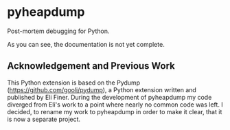 pyheapdump
==========

Post-mortem debugging for Python. 

As you can see, the documentation is not yet complete.


Acknowledgement and Previous Work
---------------------------------

This Python extension is based on the Pydump (https://github.com/gooli/pydump), a Python extension written 
and published by Eli Finer. During the development of pyheapdump my code diverged from 
Eli's work to a point where nearly no common code was left. I decided, to rename my work to
pyheapdump in order to make it clear, that it is now a separate project. 
